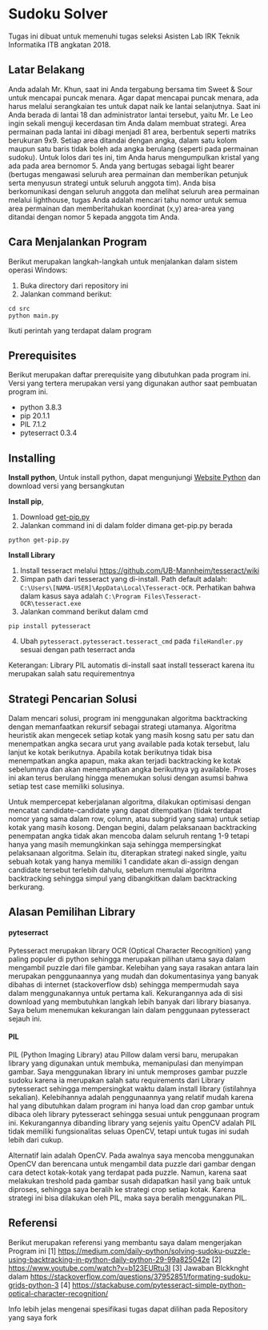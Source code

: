 # Sudoku Solver

Tugas ini dibuat untuk memenuhi tugas seleksi Asisten Lab IRK Teknik Informatika ITB angkatan 2018.

## Latar Belakang
Anda adalah Mr. Khun, saat ini Anda tergabung bersama tim Sweet & Sour untuk mencapai puncak menara. Agar dapat mencapai puncak menara, ada harus melalui serangkaian tes untuk dapat naik ke lantai selanjutnya. Saat ini Anda berada di lantai 18 dan administrator lantai tersebut, yaitu Mr. Le Leo ingin sekali menguji kecerdasan tim Anda dalam membuat strategi. Area permainan pada lantai ini dibagi menjadi 81 area, berbentuk seperti matriks berukuran 9x9. Setiap area ditandai dengan angka, dalam satu kolom maupun satu baris tidak boleh ada angka berulang (seperti pada permainan sudoku). Untuk lolos dari tes ini, tim Anda harus mengumpulkan kristal yang ada pada area bernomor 5. Anda yang bertugas sebagai light bearer (bertugas mengawasi seluruh area permainan dan memberikan petunjuk serta menyusun strategi untuk seluruh anggota tim). Anda bisa berkomunikasi dengan seluruh anggota dan melihat seluruh area permainan melalui lighthouse, tugas Anda adalah mencari tahu nomor untuk semua area permainan dan memberitahukan koordinat (x,y) area-area yang ditandai dengan nomor 5 kepada anggota tim Anda.

## Cara Menjalankan Program
Berikut merupakan langkah-langkah untuk menjalankan dalam sistem operasi Windows:
1. Buka directory dari repository ini
2. Jalankan command berikut:
```
cd src
python main.py
```
Ikuti perintah yang terdapat dalam program

## Prerequisites
Berikut merupakan daftar prerequisite yang dibutuhkan pada program ini. Versi yang tertera merupakan versi yang digunakan author saat pembuatan program ini. 
* python 3.8.3
* pip 20.1.1
* PIL 7.1.2
* pyteserract 0.3.4


## Installing
**Install python**, Untuk install python, dapat mengunjungi [Website Python](python.org) dan download versi yang bersangkutan

**Install pip**,
1. Download [get-pip.py](https://bootstrap.pypa.io/get-pip.py)
2. Jalankan command ini di dalam folder dimana get-pip.py berada
```
python get-pip.py
```

**Install Library**
1. Install tesseract melalui https://github.com/UB-Mannheim/tesseract/wiki
2. Simpan path dari tesseract yang di-install. Path default adalah: ``` C:\Users\[NAMA-USER]\AppData\Local\Tesseract-OCR ```. Perhatikan bahwa dalam kasus saya adalah ```C:\Program Files\Tesseract-OCR\tesseract.exe```
3. Jalankan command berikut dalam cmd
```
pip install pytesseract
```
4. Ubah ```pytesseract.pytesseract.tesseract_cmd``` pada ```fileHandler.py``` sesuai dengan path teserract anda

Keterangan: Library PIL automatis di-install saat install tesseract karena itu merupakan salah satu requirementnya

## Strategi Pencarian Solusi
Dalam mencari solusi, program ini menggunakan algoritma backtracking dengan memanfaatkan rekursif sebagai strategi utamanya. Algoritma heuristik akan mengecek setiap kotak yang masih kosng satu per satu dan menempatkan angka secara urut yang available pada kotak tersebut, lalu lanjut ke kotak berikutnya. Apabila kotak berikutnya tidak bisa menempatkan angka apapun, maka akan terjadi backtracking ke kotak sebelumnya dan akan menempatkan angka berikutnya yg available. Proses ini akan terus berulang hingga menemukan solusi dengan asumsi bahwa setiap test case memiliki solusinya. 

Untuk mempercepat keberjalanan algoritma, dilakukan optimisasi dengan mencatat candidate-candidate yang dapat ditempatkan (tidak terdapat nomor yang sama dalam row, column, atau subgrid yang sama) untuk setiap kotak yang masih kosong. Dengan begini, dalam pelaksanaan backtracking penempatan angka tidak akan mencoba dalam seluruh rentang 1-9 tetapi hanya yang masih memungkinkan saja sehingga mempersingkat pelaksanaan algoritma. Selain itu, diterapkan strategi naked single, yaitu sebuah kotak yang hanya memiliki 1 candidate akan di-assign dengan candidate tersebut terlebih dahulu, sebelum memulai algoritma backtracking sehingga simpul yang dibangkitkan dalam backtracking berkurang.

## Alasan Pemilihan Library
#### pyteserract
Pytesseract merupakan library OCR (Optical Character Recognition) yang paling populer di python sehingga merupakan pilihan utama saya dalam mengambil puzzle dari file gambar. Kelebihan yang saya rasakan antara lain merupakan penggunaannya yang mudah dan dokumentasinya yang banyak dibahas di internet (stackoverflow dsb) sehingga mempermudah saya dalam menggunakannya untuk pertama kali. Kekurangannya ada di sisi download yang membutuhkan langkah lebih banyak dari library biasanya. Saya belum menemukan kekurangan lain dalam penggunaan pytesseract sejauh ini.

#### PIL
PIL (Python Imaging Library) atau Pillow dalam versi baru, merupakan library yang digunakan untuk membuka, memanipulasi dan menyimpan gambar. Saya menggunakan library ini untuk memproses gambar puzzle sudoku karena ia merupakan salah satu requirements dari Library pytesseract sehingga mempersingkat waktu dalam install library (istilahnya sekalian). Kelebihannya adalah penggunaannya yang relatif mudah karena hal yang dibutuhkan dalam program ini hanya load dan crop gambar untuk dibaca oleh library pytesseract sehingga sesuai untuk penggunaan program ini. Kekurangannya dibanding library yang sejenis yaitu OpenCV adalah PIL tidak memiliki fungsionalitas seluas OpenCV, tetapi untuk tugas ini sudah lebih dari cukup.

Alternatif lain adalah OpenCV. Pada awalnya saya mencoba menggunakan OpenCV dan berencana untuk mengambil data puzzle dari gambar dengan cara detect kotak-kotak yang terdapat pada puzzle. Namun, karena saat melakukan treshold pada gambar susah didapatkan hasil yang baik untuk diproses, sehingga saya beralih ke strategi crop setiap kotak. Karena strategi ini bisa dilakukan oleh PIL, maka saya beralih menggunakan PIL.

## Referensi
Berikut merupakan referensi yang membantu saya dalam mengerjakan Program ini
[1] https://medium.com/daily-python/solving-sudoku-puzzle-using-backtracking-in-python-daily-python-29-99a825042e
[2] https://www.youtube.com/watch?v=b123EURtu3I
[3] Jawaban Blckknght dalam https://stackoverflow.com/questions/37952851/formating-sudoku-grids-python-3
[4] https://stackabuse.com/pytesseract-simple-python-optical-character-recognition/
    
Info lebih jelas mengenai spesifikasi tugas dapat dilihan pada Repository yang saya fork